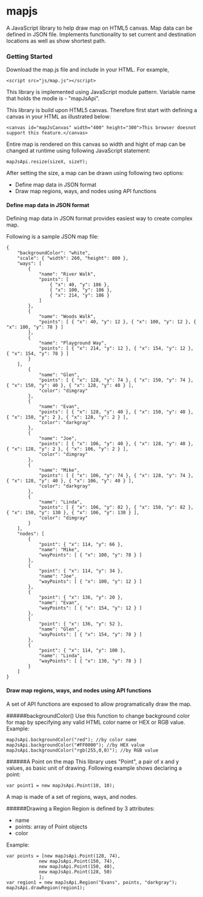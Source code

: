 # mapjs
A JavaScript library to help draw map on HTML5 canvas. Map data can be defined in JSON file. Implements functionality to set current and destination locations as well as show shortest path.

### Getting Started
Download the map.js file and include in your HTML.
For example, 
```
<script src="js/map.js"></script>
```

This library is implemented using JavaScript module pattern. Variable name that holds the modle is - "mapJsApi".

This library is build upon HTML5 canvas. Therefore first start with defining a canvas in your HTML as illustrated below:
```
<canvas id="mapJsCanvas" width="400" height="300">This browser doesnot support this feature.</canvas>
```

Entire map is rendered on this canvas so width and hight of map can be changed at runtime using following JavaScript statement:
```
mapJsApi.resize(sizeX, sizeY);
```

After setting the size, a map can be drawn using following two options:
* Define map data in JSON format
* Draw map regions, ways, and nodes using API functions

#### Define map data in JSON format
Defining map data in JSON format provides easiest way to create complex map.

Following is a sample JSON map file:
```
{
    "backgroundColor": "white",
    "scale": { "width": 260, "height": 800 },
    "ways": [
        {
            "name": "River Walk",
            "points": [
                { "x": 40, "y": 186 },
                { "x": 100, "y": 186 },
                { "x": 214, "y": 186 }
            ]
        },
        {
            "name": "Woods Walk",
            "points": [ { "x": 40, "y": 12 }, { "x": 100, "y": 12 }, { "x": 100, "y": 78 } ]
        },
        {
            "name": "Playground Way",
            "points": [ { "x": 214, "y": 12 }, { "x": 154, "y": 12 }, { "x": 154, "y": 78 } ]
        }
    ],
        {
            "name": "Glen",
            "points": [ { "x": 128, "y": 74 }, { "x": 150, "y": 74 }, { "x": 150, "y": 40 }, { "x": 128, "y": 40 } ],
            "color": "dimgray"
        },
        {
            "name": "Evan",
            "points": [ { "x": 128, "y": 40 }, { "x": 150, "y": 40 }, { "x": 150, "y": 2 }, { "x": 128, "y": 2 } ],
            "color": "darkgray"
        },
        {
            "name": "Joe",
            "points": [ { "x": 106, "y": 40 }, { "x": 128, "y": 40 }, { "x": 128, "y": 2 }, { "x": 106, "y": 2 } ],
            "color": "dimgray"
        },
        {
            "name": "Mike",
            "points": [ { "x": 106, "y": 74 }, { "x": 128, "y": 74 }, { "x": 128, "y": 40 }, { "x": 106, "y": 40 } ],
            "color": "darkgray"
        },
        {
            "name": "Linda",
            "points": [ { "x": 106, "y": 82 }, { "x": 150, "y": 82 }, { "x": 150, "y": 130 }, { "x": 106, "y": 130 } ],
            "color": "dimgray"
        }
    ],
    "nodes": [
        {
            "point": { "x": 114, "y": 66 },
            "name": "Mike",
            "wayPoints": [ { "x": 100, "y": 78 } ]
        },
        {
            "point": { "x": 114, "y": 34 },
            "name": "Joe",
            "wayPoints": [ { "x": 100, "y": 12 } ]
        },
        {
            "point": { "x": 136, "y": 20 },
            "name": "Evan",
            "wayPoints": [ { "x": 154, "y": 12 } ]
        },
        {
            "point": { "x": 136, "y": 52 },
            "name": "Glen",
            "wayPoints": [ { "x": 154, "y": 78 } ]
        },
        {
            "point": { "x": 114, "y": 100 },
            "name": "Linda",
            "wayPoints": [ { "x": 130, "y": 78 } ]
        }
    ]
}
```

#### Draw map regions, ways, and nodes using API functions
A set of API functions are exposed to allow programatically draw the map.

######backgroundColor()
Use this function to change background color for map by specifying any valid HTML color name or HEX or RGB value. Example:
```
mapJsApi.backgroundColor("red"); //by color name
mapJsApi.backgroundColor("#FF0000"); //by HEX value
mapJsApi.backgroundColor("rgb(255,0,0)"); //by RGB value
```

######A Point on the map
This library uses "Point", a pair of x and y values, as basic unit of drawing. Following example shows declaring a point:
```
var point1 = new mapJsApi.Point(10, 10);
```

A map is made of a set of regions, ways, and nodes.

######Drawing a Region
Region is defined by 3 attributes: 
* name
* points: array of Point objects
* color

Example:
```
var points = [new mapJsApi.Point(128, 74), 
            new mapJsApi.Point(150, 74), 
            new mapJsApi.Point(150, 40), 
            new mapJsApi.Point(128, 50)
            ];
var region1 = new mapJsApi.Region("Evans", points, "darkgray");
mapJsApi.drawRegion(region1);
```

